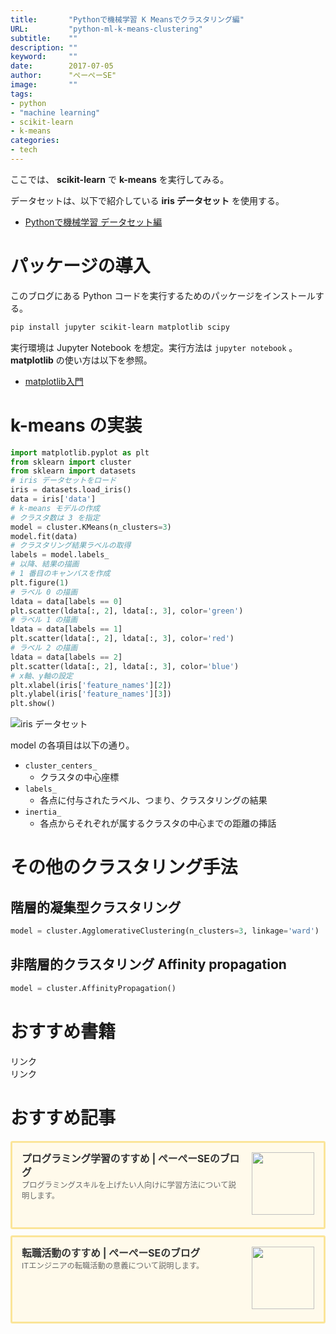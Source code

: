 ```yaml
---
title:       "Pythonで機械学習 K Meansでクラスタリング編"
URL:         "python-ml-k-means-clustering"
subtitle:    ""
description: ""
keyword:     ""
date:        2017-07-05
author:      "ぺーぺーSE"
image:       ""
tags:
- python
- "machine learning"
- scikit-learn
- k-means
categories:
- tech
---
```


ここでは、 **scikit-learn** で **k-means** を実行してみる。

<!--more-->

データセットは、以下で紹介している **iris データセット** を使用する。

- [Pythonで機械学習 データセット編](https://blog.pepese.com/python-ml-datasets/)

# パッケージの導入

このブログにある Python コードを実行するためのパッケージをインストールする。

```bash
pip install jupyter scikit-learn matplotlib scipy
```

実行環境は Jupyter Notebook を想定。実行方法は `jupyter notebook` 。  
**matplotlib** の使い方は以下を参照。

- [matplotlib入門](http://blog.pepese.com/python-matplotlib-basics)

# k-means の実装

```python
import matplotlib.pyplot as plt
from sklearn import cluster
from sklearn import datasets
# iris データセットをロード
iris = datasets.load_iris()
data = iris['data']
# k-means モデルの作成
# クラスタ数は 3 を指定
model = cluster.KMeans(n_clusters=3)
model.fit(data)
# クラスタリング結果ラベルの取得
labels = model.labels_
# 以降、結果の描画
# 1 番目のキャンバスを作成
plt.figure(1)
# ラベル 0 の描画
ldata = data[labels == 0]
plt.scatter(ldata[:, 2], ldata[:, 3], color='green')
# ラベル 1 の描画
ldata = data[labels == 1]
plt.scatter(ldata[:, 2], ldata[:, 3], color='red')
# ラベル 2 の描画
ldata = data[labels == 2]
plt.scatter(ldata[:, 2], ldata[:, 3], color='blue')
# x軸、y軸の設定
plt.xlabel(iris['feature_names'][2])
plt.ylabel(iris['feature_names'][3])
plt.show()
```

<img src="../../images/k-means_result.png"  alt="iris データセット">

model の各項目は以下の通り。

- `cluster_centers_`
    - クラスタの中心座標
- `labels_`
    - 各点に付与されたラベル、つまり、クラスタリングの結果
- `inertia_`
    - 各点からそれぞれが属するクラスタの中心までの距離の挿話

# その他のクラスタリング手法

## 階層的凝集型クラスタリング

```python
model = cluster.AgglomerativeClustering(n_clusters=3, linkage='ward')
```

## 非階層的クラスタリング Affinity propagation

```python
model = cluster.AffinityPropagation()
```

# おすすめ書籍

<!-- ad link - amazon/rakuten books - python -->
<!-- START MoshimoAffiliateEasyLink -->
<script type="text/javascript">
(function(b,c,f,g,a,d,e){b.MoshimoAffiliateObject=a;
b[a]=b[a]||function(){arguments.currentScript=c.currentScript
||c.scripts[c.scripts.length-2];(b[a].q=b[a].q||[]).push(arguments)};
c.getElementById(a)||(d=c.createElement(f),d.src=g,
d.id=a,e=c.getElementsByTagName("body")[0],e.appendChild(d))})
(window,document,"script","//dn.msmstatic.com/site/cardlink/bundle.js?20220329","msmaflink");
msmaflink({"n":"みんなのPython 第4版 [ 柴田 淳 ]","b":"","t":"","d":"https:\/\/thumbnail.image.rakuten.co.jp","c_p":"","p":["\/@0_mall\/book\/cabinet\/9463\/9784797389463.jpg"],"u":{"u":"https:\/\/item.rakuten.co.jp\/book\/14583659\/","t":"rakuten","r_v":""},"v":"2.1","b_l":[{"u_bc":"#fc9823","u_tx":"Amazonで見る","u_url":"https:\/\/amzn.to\/3DMswgV","s_n":"custom_3","u_so":0,"a_id":0,"p_id":0,"pc_id":0,"pl_id":0,"id":3},{"u_bc":"#bf0000","u_tx":"楽天ブックスで見る","u_url":"https:\/\/a.r10.to\/hMCjfu","s_n":"custom_4","u_so":1,"a_id":0,"p_id":0,"pc_id":0,"pl_id":0,"id":4},{"id":1,"u_tx":"楽天市場で見る","u_bc":"#f76956","u_url":"https:\/\/item.rakuten.co.jp\/book\/14583659\/","a_id":3351919,"p_id":54,"pl_id":27059,"pc_id":54,"s_n":"rakuten","u_so":2}],"eid":"rQIGU","s":"s"});
</script>
<div id="msmaflink-rQIGU">リンク</div>
<!-- MoshimoAffiliateEasyLink END -->

<!-- ad link - amazon/rakuten books - scikit-learn -->
<!-- START MoshimoAffiliateEasyLink -->
<script type="text/javascript">
(function(b,c,f,g,a,d,e){b.MoshimoAffiliateObject=a;
b[a]=b[a]||function(){arguments.currentScript=c.currentScript
||c.scripts[c.scripts.length-2];(b[a].q=b[a].q||[]).push(arguments)};
c.getElementById(a)||(d=c.createElement(f),d.src=g,
d.id=a,e=c.getElementsByTagName("body")[0],e.appendChild(d))})
(window,document,"script","//dn.msmstatic.com/site/cardlink/bundle.js?20220329","msmaflink");
msmaflink({"n":"Pythonではじめる機械学習 scikit-learnで学ぶ特徴量エンジニアリングと機械学習の基礎 [ Andreas C. Muller ]","b":"","t":"","d":"https:\/\/thumbnail.image.rakuten.co.jp","c_p":"","p":["\/@0_mall\/book\/cabinet\/7980\/9784873117980.jpg"],"u":{"u":"https:\/\/item.rakuten.co.jp\/book\/14919364\/","t":"rakuten","r_v":""},"v":"2.1","b_l":[{"u_bc":"#fc9823","u_tx":"Amazonで見る","u_url":"https:\/\/amzn.to\/3DRmVpN","s_n":"custom_3","u_so":0,"a_id":0,"p_id":0,"pc_id":0,"pl_id":0,"id":3},{"u_bc":"#bf0000","u_tx":"楽天ブックスで見る","u_url":"https:\/\/a.r10.to\/hwLAoI","s_n":"custom_4","u_so":1,"a_id":0,"p_id":0,"pc_id":0,"pl_id":0,"id":4},{"id":1,"u_tx":"楽天市場で見る","u_bc":"#f76956","u_url":"https:\/\/item.rakuten.co.jp\/book\/14919364\/","a_id":3351919,"p_id":54,"pl_id":27059,"pc_id":54,"s_n":"rakuten","u_so":2}],"eid":"OawK3","s":"s"});
</script>
<div id="msmaflink-OawK3">リンク</div>
<!-- MoshimoAffiliateEasyLink END -->

# おすすめ記事

<!-- プログラミング学習のすすめ -->
<div class="blogcardfu" style="width:auto;max-width:9999px;border:3px solid #FBE599;border-radius:3px;margin:10px 0;padding:15px;line-height:1.4;text-align:left;background:#FFFAEB;"><a href="https://blog.pepese.com/article-programing-learning" target="_blank" style="display:block;text-decoration:none;"><span class="blogcardfu-image" style="float:right;width:100px;padding:0 0 0 10px;margin:0 0 5px 5px;"><img src="https://images.weserv.nl/?w=100&url=ssl:blog.pepese.com/img/yaruwo.gif" width="100" style="width:100%;height:auto;max-height:100px;min-width:0;border:0 none;margin:0;"></span><br style="display:none"><span class="blogcardfu-title" style="font-size:112.5%;font-weight:700;color:#333333;margin:0 0 5px 0;">プログラミング学習のすすめ | ぺーぺーSEのブログ</span><br><span class="blogcardfu-content" style="font-size:87.5%;font-weight:400;color:#666666;">プログラミングスキルを上げたい人向けに学習方法について説明します。</span><br><span style="clear:both;display:block;overflow:hidden;height:0;">&nbsp;</span></a></div>

<!-- 転職活動のすすめ -->
<div class="blogcardfu" style="width:auto;max-width:9999px;border:3px solid #FBE599;border-radius:3px;margin:10px 0;padding:15px;line-height:1.4;text-align:left;background:#FFFAEB;"><a href="https://blog.pepese.com/article-job-changing" target="_blank" style="display:block;text-decoration:none;"><span class="blogcardfu-image" style="float:right;width:100px;padding:0 0 0 10px;margin:0 0 5px 5px;"><img src="https://images.weserv.nl/?w=100&url=ssl:blog.pepese.com/img/yaruwo.gif" width="100" style="width:100%;height:auto;max-height:100px;min-width:0;border:0 none;margin:0;"></span><br style="display:none"><span class="blogcardfu-title" style="font-size:112.5%;font-weight:700;color:#333333;margin:0 0 5px 0;">転職活動のすすめ | ぺーぺーSEのブログ</span><br><span class="blogcardfu-content" style="font-size:87.5%;font-weight:400;color:#666666;">ITエンジニアの転職活動の意義について説明します。</span><br><span style="clear:both;display:block;overflow:hidden;height:0;">&nbsp;</span></a></div>